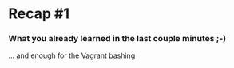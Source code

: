 # Recap #1
### What you already learned in the last couple minutes ;-)

... and enough for the Vagrant bashing